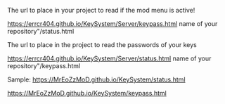 The url to place in your project to read if the mod menu is active!

https://errcr404.github.io/KeySystem/Server/keypass.html name of your repository"/status.html

The url to place in the project to read the passwords of your keys

https://errcr404.github.io/KeySystem/Server/status.html name of your repository"/keypass.html

Sample:
https://MrEoZzMoD.github.io/KeySystem/status.html

https://MrEoZzMoD.github.io/KeySystem/keypass.html

